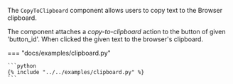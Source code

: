The `CopyToClipboard` component allows users to copy text to the Browser clipboard. 

The component attaches a *copy-to-clipboard* action to the button of given 'button_id'. 
When clicked the given text to the browser's clipboard.

=== "docs/examples/clipboard.py"

    ```python
    {% include "../../examples/clipboard.py" %}
    ```
